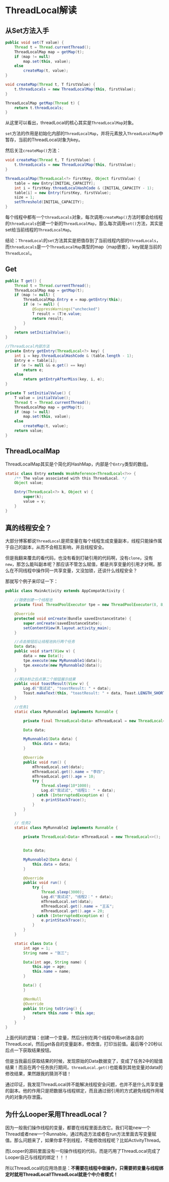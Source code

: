 # ThreadLocal解读


## 从Set方法入手

```java
public void set(T value) {
    Thread t = Thread.currentThread();
    ThreadLocalMap map = getMap(t);
    if (map != null)
        map.set(this, value);
    else
        createMap(t, value);
}

void createMap(Thread t, T firstValue) {
    t.threadLocals = new ThreadLocalMap(this, firstValue);
}

ThreadLocalMap getMap(Thread t) {
    return t.threadLocals;
}
```

从这里可以看出，threadLocal的核心其实是`ThreadLocalMap`对象。

`set`方法的作用是初始化内部的`ThreadLocalMap`，并将元素放入`ThreadLocalMap`中暂存，当前的ThreadLocal对象为key。

然后关注`createMap()`方法：

```java
void createMap(Thread t, T firstValue) {
    t.threadLocals = new ThreadLocalMap(this, firstValue);
}

ThreadLocalMap(ThreadLocal<?> firstKey, Object firstValue) {
    table = new Entry[INITIAL_CAPACITY];
    int i = firstKey.threadLocalHashCode & (INITIAL_CAPACITY - 1);
    table[i] = new Entry(firstKey, firstValue);
    size = 1;
    setThreshold(INITIAL_CAPACITY);
}
```

每个线程中都有一个`threadLocals`对象，每次调用`createMap()`方法时都会给线程的`threadLocals`创建一个新的`ThreadLocalMap`，那么每次调用`set()`方法，其实是set给当前线程的`ThreadLocalMap`。

结论：`ThreadLocal`的`set`方法其实是把值存到了当前线程内部的`threadLocals`，而`threadLocals`是一个`ThreadLocalMap`类型的map（map嵌套），key就是当前的`ThreadLocal`。


## Get

```java
public T get() {
    Thread t = Thread.currentThread();
    ThreadLocalMap map = getMap(t);
    if (map != null) {
        ThreadLocalMap.Entry e = map.getEntry(this);
        if (e != null) {
            @SuppressWarnings("unchecked")
            T result = (T)e.value;
            return result;
        }
    }
    return setInitialValue();
}

//ThreadLocal内部方法
private Entry getEntry(ThreadLocal<?> key) {
    int i = key.threadLocalHashCode & (table.length - 1);
    Entry e = table[i];
    if (e != null && e.get() == key)
        return e;
    else
        return getEntryAfterMiss(key, i, e);
}

private T setInitialValue() {
    T value = initialValue();
    Thread t = Thread.currentThread();
    ThreadLocalMap map = getMap(t);
    if (map != null)
        map.set(this, value);
    else
        createMap(t, value);
    return value;
}
```

## ThreadLocalMap

ThreadLocalMap其实是个简化的HashMap，内部是个`Entry`类型的数组。

```java
static class Entry extends WeakReference<ThreadLocal<?>> {
    /** The value associated with this ThreadLocal. */
    Object value;

    Entry(ThreadLocal<?> k, Object v) {
        super(k);
        value = v;
    }
}
```

## 真的线程安全？

大部分博客都说`ThreadLocal`是把变量在每个线程生成变量副本，线程只能操作属于自己的副本，从而不会相互影响，并且线程安全。

但是我翻来覆去的看代码，也没有看到打破引用的代码啊，没有`clone`，没有`new`，那怎么能叫副本呢？那应该不管怎么赋值，都是共享变量的引用才对啊。那么在不同线程中操作同一共享变量，又没加锁，还谈什么线程安全？

那就写个例子来印证一下：

```java
public class MainActivity extends AppCompatActivity {

    //随便创建一个线程池
    private final ThreadPoolExecutor tpe = new ThreadPoolExecutor(8, 8, 1, TimeUnit.SECONDS, new LinkedBlockingDeque<Runnable>());

    @Override
    protected void onCreate(Bundle savedInstanceState) {
        super.onCreate(savedInstanceState);
        setContentView(R.layout.activity_main);
    }

    //点击按钮后让线程池执行两个任务
    Data data;
    public void start(View v) {
        data = new Data();
        tpe.execute(new MyRunnable1(data));
        tpe.execute(new MyRunnable2(data));
    }

    //等10秒之后点第二个按钮展示结果
    public void toastResult(View v) {
        Log.d("我试试", "toastResult: " + data);
        Toast.makeText(this, "toastResult: " + data, Toast.LENGTH_SHORT).show();
    }

    //任务1
    static class MyRunnable1 implements Runnable {

        private final ThreadLocal<Data> mThreadLocal = new ThreadLocal<>();

        Data data;

        MyRunnable1(Data data) {
            this.data = data;
        }

        @Override
        public void run() {
            mThreadLocal.set(data);
            mThreadLocal.get().name = "李四";
            mThreadLocal.get().age = 10;
            try {
                Thread.sleep(10*1000);
                Log.d("我试试", "线程1： " + data);
            } catch (InterruptedException e) {
                e.printStackTrace();
            }
        }
    }

    // 任务2 
    static class MyRunnable2 implements Runnable {

        private ThreadLocal<Data> mThreadLocal = new ThreadLocal<>();


        Data data;

        MyRunnable2(Data data) {
            this.data = data;
        }

        @Override
        public void run() {
            try {
                Thread.sleep(3000);
                Log.d("我试试", "线程2：" + data);
                mThreadLocal.set(data);
                mThreadLocal.get().name = "王五";
                mThreadLocal.get().age = 20;
            } catch (InterruptedException e) {
                e.printStackTrace();
            }
        }
    }

    static class Data {
        int age = 1;
        String name = "张三";

        Data(int age, String name) {
            this.age = age;
            this.name = name;
        }

        Data() {
        }

        @NonNull
        @Override
        public String toString() {
            return this.name + this.age;
        }
    }
}
```

上面代码的逻辑：创建一个变量，然后分别在两个线程中用set进各自的ThreadLocal，然后get各自的变量副本，修改值，打印当前值。最后等个20秒以后点一下获取结果按钮。

但是当我最后获取结果的时候，发现原始的Data数据变了，变成了任务2中的赋值结果！而且在两个任务执行期间，`threadLocal.get()`也能看到其他变量对data的修改结果，果然跟我的猜测不错！

通过印证，我发现ThreadLocal并不能解决线程安全问题，也并不是什么共享变量的副本。他的作用只是把数据与线程绑定，而且通过弱引用的方式避免线程作用域内的对象内存泄露。

## 为什么Looper采用ThreadLocal？

因为一般我们操作线程的变量，都要在线程里面去改它。我们可能new一个Thread或者new一个Runnable，通过构造方法或者在run方法里面去写变量赋值。那么问题来了，如果你拿不到线程，不能修改线程呢？比如ActivityThread。

而Looper的源码里面没有一句操作线程的代码，而是巧用了ThreadLocal完成了Looper自己与线程的绑定！！！

所以ThreadLocal的应用场景是：**不需要在线程中做操作，只需要把变量与线程绑定时就用ThreadLocal!ThreadLocal就是个中介者模式！**

